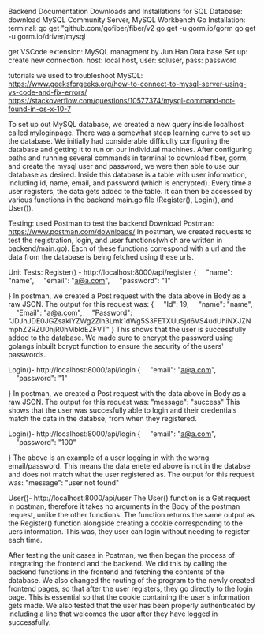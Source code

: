 Backend Documentation 
Downloads and Installations for SQL Database: 
download MySQL Community Server, MySQL Workbench
Go Installation: 
terminal: 
go get "github.com/gofiber/fiber/v2
go get -u gorm.io/gorm
go get -u gorm.io/driver/mysql 

get VSCode extension: MySQL managment by Jun Han
Data base Set up: 
create new connection. host: local host, user: sqluser, pass: password 


tutorials we used to troubleshoot MySQL: 
https://www.geeksforgeeks.org/how-to-connect-to-mysql-server-using-vs-code-and-fix-errors/
https://stackoverflow.com/questions/10577374/mysql-command-not-found-in-os-x-10-7


To set up out MySQL database, we created a new query inside localhost called myloginpage. There was a somewhat steep learning curve to set up the database. We initially had considerable difficulty configuring the database and getting it to run on our individual machines. After configuring paths and running several commands in terminal to download fiber, gorm, and create the mysql user and password, we were then able to use our database as desired. Inside this database is a table with user information, including id, name, email, and password (which is encrypted). Every time a user registers, the data gets added to the table. It can then be accessed by various functions in the backend main.go file (Register(), Login(), and User()). 

Testing: used Postman to test the backend
Download Postman: https://www.postman.com/downloads/
In postman, we created requests to test the registration, login, and user functions(which are written in backend/main.go). Each of these functions correspond with a url and the data from the database is being fetched using these urls. 

Unit Tests: 
Register() - http://localhost:8000/api/register
{
    "name": "name",
    "email": "a@a.com",
    "password": "1"

}
In postman, we created a Post request with the data above in Body as a raw JSON. 
The output for this request was: 
{
    "Id": 19,
    "name": "name",
    "Email": "a@a.com",
    "Password": "JDJhJDE0JGZsaklYZWg2Zlh3Lmk1dWg5S3FETXUuSjd6VS4udUhiNXJZNmphZ2RZU0hjR0hMbldEZFVT"
}
This shows that the user is successfully added to the database. We made sure to encrypt the password using golangs inbuilt bcrypt function to ensure the security of the users' passwords. 

Login()-  http://localhost:8000/api/login
{
    "email": "a@a.com",
    "password": "1"

}
In postman, we created a Post request with the data above in Body as a raw JSON. 
The output for this request was: "message":  "success" 
This shows that the user was succesfully able to login and their credentials match the data in the databse, from when they registered. 

Login()-  http://localhost:8000/api/login
{
    "email": "a@a.com",
    "password": "100"

}
The above is an example of a user logging in with the worng email/password. This means the data enetered above is not in the databse and does not match what the user registered as. The output for this request was: "message": "user not found" 

User()- http://localhost:8000/api/user
The User() function is a Get request in postman, therefore it takes no arguments in the Body of the postman request, unlike the other functions. The function returns the same output as the Register() function alongside creating a cookie corresponding to the uers information. This was, they user can login without needing to register each time. 

After testing the unit cases in Postman, we then began the process of integrating the frontend and the backend. We did this by calling the backend functions in the frontend and fetching the contents of the database. We also changed the routing of the program to the newly created frontend pages, so that after the user registers, they go directly to the login page. This is essential so that the cookie containing the user's information gets made. We also tested that the user has been properly authenticated by including a line that welcomes the user after they have logged in successfully. 
